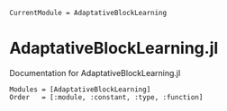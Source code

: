 ```@meta
CurrentModule = AdaptativeBlockLearning
```
# AdaptativeBlockLearning.jl

Documentation for AdaptativeBlockLearning.jl

```@autodocs
Modules = [AdaptativeBlockLearning]
Order   = [:module, :constant, :type, :function]
```
